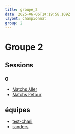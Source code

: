 ```yaml
---
title: groupe_2
date: 2025-06-06T10:19:58.109Z
layout: championnat
group: 2
---
```


# Groupe 2

## Sessions


###  0
- [Matchs Aller](/scores/session-0/groupe-2/aller/)
- [Matchs Retour](/scores/session-0/groupe-2/retour/)

## équipes
- [test-charli](/teams/test-charli)
- [sanders](/teams/sanders)
